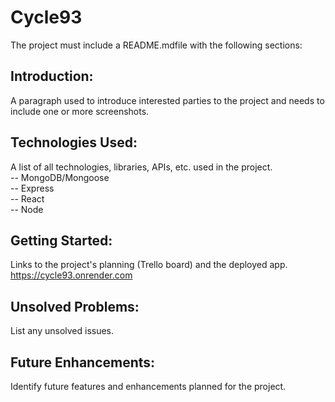 # Cycle93

The project must include a README.mdfile with the following sections: <br />

## Introduction: 
A paragraph used to introduce interested parties to the project and needs to include one or more screenshots. <br />

## Technologies Used: 
A list of all technologies, libraries, APIs, etc. used in the project. <br />
-- MongoDB/Mongoose <br />
-- Express <br />
-- React <br />
-- Node <br />

## Getting Started: 
Links to the project's planning (Trello board) and the deployed app. <br />
<a href="https://cycle93.onrender.com">https://cycle93.onrender.com</a> <br />

## Unsolved Problems: 
List any unsolved issues. <br />

## Future Enhancements: 
Identify future features and enhancements planned for the project. <br />
